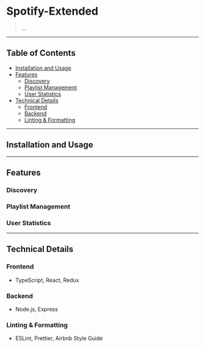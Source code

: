 # Spotify-Extended

> ...

---

## Table of Contents

- [Installation and Usage](#installation-and-usage)
- [Features](#features)
  - [Discovery](#discovery)
  - [Playlist Management](#playlist-management)
  - [User Statistics](#user-statistics)
- [Technical Details](#technical-details)
  - [Frontend](#frontend)
  - [Backend](#backend)
  - [Linting & Formatting](#linting-&-formatting)

---

## Installation and Usage

---

## Features

### Discovery

### Playlist Management

### User Statistics

---

## Technical Details

### Frontend

- TypeScript, React, Redux

### Backend

- Node.js, Express

### Linting & Formatting

- ESLint, Prettier, Airbnb Style Guide

